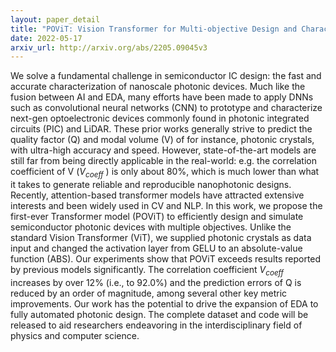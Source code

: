 ```yaml
---
layout: paper_detail
title: "POViT: Vision Transformer for Multi-objective Design and Characterization of Nanophotonic Devices"
date: 2022-05-17
arxiv_url: http://arxiv.org/abs/2205.09045v3
---
```


We solve a fundamental challenge in semiconductor IC design: the fast and accurate characterization of nanoscale photonic devices. Much like the fusion between AI and EDA, many efforts have been made to apply DNNs such as convolutional neural networks (CNN) to prototype and characterize next-gen optoelectronic devices commonly found in photonic integrated circuits (PIC) and LiDAR. These prior works generally strive to predict the quality factor (Q) and modal volume (V) of for instance, photonic crystals, with ultra-high accuracy and speed. However, state-of-the-art models are still far from being directly applicable in the real-world: e.g. the correlation coefficient of V ($V_{coeff}$ ) is only about 80%, which is much lower than what it takes to generate reliable and reproducible nanophotonic designs. Recently, attention-based transformer models have attracted extensive interests and been widely used in CV and NLP. In this work, we propose the first-ever Transformer model (POViT) to efficiently design and simulate semiconductor photonic devices with multiple objectives. Unlike the standard Vision Transformer (ViT), we supplied photonic crystals as data input and changed the activation layer from GELU to an absolute-value function (ABS). Our experiments show that POViT exceeds results reported by previous models significantly. The correlation coefficient $V_{coeff}$ increases by over 12% (i.e., to 92.0%) and the prediction errors of Q is reduced by an order of magnitude, among several other key metric improvements. Our work has the potential to drive the expansion of EDA to fully automated photonic design. The complete dataset and code will be released to aid researchers endeavoring in the interdisciplinary field of physics and computer science.
